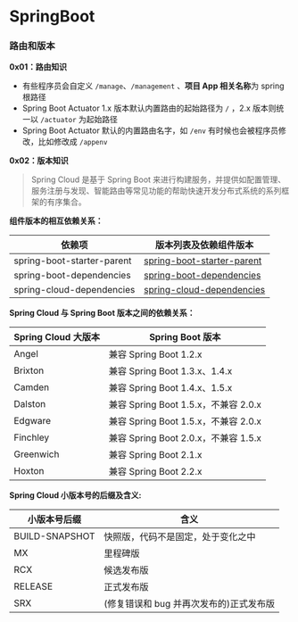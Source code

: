 # SpringBoot

### 路由和版本 <a href="#ling-lu-you-he-ban-ben" id="ling-lu-you-he-ban-ben"></a>

**0x01：路由知识**

* 有些程序员会自定义 `/manage`、`/management` 、**项目 App 相关名称**为 spring 根路径
* Spring Boot Actuator 1.x 版本默认内置路由的起始路径为 `/` ，2.x 版本则统一以 `/actuator` 为起始路径
* Spring Boot Actuator 默认的内置路由名字，如 `/env` 有时候也会被程序员修改，比如修改成 `/appenv`

**0x02：版本知识**

> Spring Cloud 是基于 Spring Boot 来进行构建服务，并提供如配置管理、服务注册与发现、智能路由等常见功能的帮助快速开发分布式系统的系列框架的有序集合。

**组件版本的相互依赖关系：**

| 依赖项                        | 版本列表及依赖组件版本                                                                                                            |
| -------------------------- | ---------------------------------------------------------------------------------------------------------------------- |
| spring-boot-starter-parent | ​[spring-boot-starter-parent](https://mvnrepository.com/artifact/org.springframework.boot/spring-boot-starter-parent)​ |
| spring-boot-dependencies   | ​[spring-boot-dependencies](https://mvnrepository.com/artifact/org.springframework.boot/spring-boot-dependencies)​     |
| spring-cloud-dependencies  | ​[spring-cloud-dependencies](https://mvnrepository.com/artifact/org.springframework.cloud/spring-cloud-dependencies)​  |

**Spring Cloud 与 Spring Boot 版本之间的依赖关系：**

| Spring Cloud 大版本 | Spring Boot 版本                 |
| ---------------- | ------------------------------ |
| Angel            | 兼容 Spring Boot 1.2.x           |
| Brixton          | 兼容 Spring Boot 1.3.x、1.4.x     |
| Camden           | 兼容 Spring Boot 1.4.x、1.5.x     |
| Dalston          | 兼容 Spring Boot 1.5.x，不兼容 2.0.x |
| Edgware          | 兼容 Spring Boot 1.5.x，不兼容 2.0.x |
| Finchley         | 兼容 Spring Boot 2.0.x，不兼容 1.5.x |
| Greenwich        | 兼容 Spring Boot 2.1.x           |
| Hoxton           | 兼容 Spring Boot 2.2.x           |

**Spring Cloud 小版本号的后缀及含义:**

| 小版本号后缀         | 含义                      |
| -------------- | ----------------------- |
| BUILD-SNAPSHOT | 快照版，代码不是固定，处于变化之中       |
| MX             | 里程碑版                    |
| RCX            | 候选发布版                   |
| RELEASE        | 正式发布版                   |
| SRX            | (修复错误和 bug 并再次发布的)正式发布版 |

